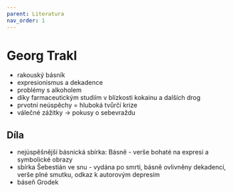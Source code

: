 ```yaml
---
parent: Literatura
nav_order: 1
---
```

# Georg Trakl
- rakouský básník 
- expresionismus a dekadence
- problémy s alkoholem 
- díky farmaceutickým studiím v blízkosti kokainu a dalších drog
- prvotní neúspěchy = hluboká tvůrčí krize
- válečné zážitky -> pokusy o sebevraždu

## Díla 
- nejúspěšnější básnická sbírka: Básně - verše bohaté na expresi a symbolické obrazy
- sbírka Šebestián ve snu - vydána po smrti, básně ovlivněny dekadencí, verše plné smutku, odkaz k autorovým depresím
- báseň Grodek